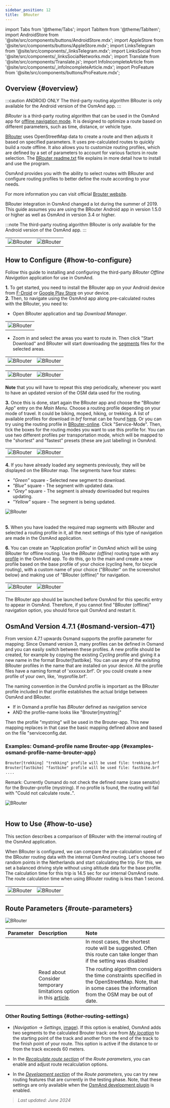 ```yaml
---
sidebar_position: 12
title:  BRouter
---
```


import Tabs from '@theme/Tabs';
import TabItem from '@theme/TabItem';
import AndroidStore from '@site/src/components/buttons/AndroidStore.mdx';
import AppleStore from '@site/src/components/buttons/AppleStore.mdx';
import LinksTelegram from '@site/src/components/_linksTelegram.mdx';
import LinksSocial from '@site/src/components/_linksSocialNetworks.mdx';
import Translate from '@site/src/components/Translate.js';
import InfoIncompleteArticle from '@site/src/components/_infoIncompleteArticle.mdx';
import ProFeature from '@site/src/components/buttons/ProFeature.mdx';



## Overview {#overview}

:::caution ANDROID ONLY
The third-party routing algorithm BRouter is only available for the Android version of the OsmAnd app.
:::

*BRouter* is a third-party routing algorithm that can be used in the OsmAnd app for [offline navigation mode](../guidance/navigation-settings.md#navigation-type). It is designed to optimize a route based on different parameters, such as time, distance, or vehicle type.

[BRouter](http://brouter.de/) uses OpenStreetMap data to create a route and then adjusts it based on specified parameters. It uses pre-calculated routes to quickly build a route offline. It also allows you to customize routing profiles, which are defined by a set of parameters to account for various factors in route selection. The [BRouter readme.txt](http://brouter.de/brouter/readme.txt) file explains in more detail how to install and use the program.

OsmAnd provides you with the ability to select routes with BRouter and configure routing profiles to better define the route according to your needs.  

For more information you can visit official [Brouter website](http://www.brouter.de/brouter/algorithm.html).  

BRouter integration in OsmAnd changed a lot during the summer of 2019. This guide assumes you are using the BRouter Android app in version 1.5.0 or higher as well as OsmAnd in version 3.4 or higher.

:::note
The third-party routing algorithm BRouter is only available for the Android version of the OsmAnd app.
:::  


<table class="blogimage">
    <tr>
        <td><img src={require('@site/static/img/navigation/third/BRouter_overview.png').default} alt="BRouter"/></td>
        <td><img src={require('@site/static/img/navigation/third/BRouter_overview2.png').default} alt="BRouter"/></td>
    </tr>
</table>


## How to Configure {#how-to-configure}

Follow this guide to installing and configuring the third-party *BRouter Offline Navigation* application for use in OsmAnd.  

**1.** To get started, you need to install the BRouter app on your Android device from [F-Droid](https://f-droid.org/packages/btools.routingapp) or [Google Play Store](https://play.google.com/store/apps/details?id=btools.routingapp) on your device.  
**2.** Then, to navigate using the OsmAnd app along pre-calculated routes with the BRouter, you need to:  


  - Open BRouter application and tap *Download Manager*.

<table class="blogimage">
    <tr>
        <td><img src={require('@site/static/img/navigation/third/prof19.png').default} alt="BRouter"/></td>
    </tr>
</table>

  - Zoom in and select the areas you want to route in. Then click "Start Download" and BRouter will start downloading the [segments](http://brouter.de/brouter/segments4/) files for the selected areas.

<table class="blogimage">
    <tr>
        <td><img src={require('@site/static/img/navigation/third/brouter-start-1.png').default} alt="BRouter"/></td>
        <td><img src={require('@site/static/img/navigation/third/brouter-start.png').default} alt="BRouter"/></td>
    </tr>
</table>

<table class="blogimage">
    <tr>
        <td><img src={require('@site/static/img/navigation/third/brouter-downl.png').default} alt="BRouter"/></td>
        <td><img src={require('@site/static/img/navigation/third/brouter-update.png').default} alt="BRouter"/></td>
    </tr>
</table>

**Note** that you will have to repeat this step periodically, whenever you want to have an updated version of the OSM data used for the routing.

**3.** Once this is done, start again the BRouter app and choose the "BRouter App" entry on the *Main Menu*. Choose a routing profile depending on your mode of travel. It could be biking, moped, hiking, or trekking. A list of available profiles for download in *brf* format can be found [here](http://brouter.de/brouter/profiles2/). Or you can try using the routing profile in [BRouter-online](http://brouter.de/brouter-web/).
Click "Service-Mode". Then, tick the boxes for the routing modes you want to use this profile for. You can use two different profiles per transportation mode, which will be mapped to the "shortest" and "fastest" presets (these are just labelling) in OsmAnd.

<table class="blogimage">
    <tr>
        <td><img src={require('@site/static/img/navigation/third/prof18.png').default} alt="BRouter"/></td>
        <td><img src={require('@site/static/img/navigation/third/prof18a.png').default} alt="BRouter"/></td>
    </tr>
</table>  

**4.** If you have already loaded any segments previously, they will be displayed on the BRouter map. The segments have four states:

- *"Green"* square - Selected new segment to download.
- *"Blue"* square - The segment with updated data.
- *"Grey"* square - The segment is already downloaded but requires updating.
- *"Yellow"* square - The segment is being updated.

<table class="blogimage">
    <tr>
    <img src={require('@site/static/img/navigation/third/brouter-downl2.png').default} alt="BRouter"/>
    </tr>
</table>

**5.** When you have loaded the required map segments with BRouter and selected a routing profile in it, all the next settings of this type of navigation are made in the OsmAnd application.

**6.** You can create an "Application profile" in OsmAnd which will be using BRouter for offline routing.
Use the *BRouter (offline)* routing type with any [profile](../../personal/profiles.md) in the OsmAnd app. To do this, go to the main *<Translate android="true" ids="shared_string_menu,configure_profile,navigation_profile,nav_type_hint,shared_string_offline,shared_string_external,routing_profile_broutrer"/>*  and create a new profile based on the base profile of your choice (cycling here, for bicycle routing), with a custom name of your choice ("BRouter" on the screenshot below) and making use of "BRouter (offline)" for navigation.


<table class="blogimage">
    <tr>
        <td><img src={require('@site/static/img/navigation/third/brouter-2.png').default} alt="BRouter"/></td>
        <td><img src={require('@site/static/img/navigation/third/brouter-3.png').default} alt="BRouter"/></td>
    </tr>
</table>

The BRouter app should be launched before OsmAnd for this specific entry to appear in OsmAnd. Therefore, if you cannot find "BRouter (offline)" navigation option, you should force quit OsmAnd and restart it.

## OsmAnd Version 4.7.1 {#osmand-version-471}

From version 4.7.1 upwards Osmand supports the profile parameter for mapping: Since Osmand version 3, many profiles can be defined in Osmand and you can easily switch between these profiles. A new profile should be created, for example by copying the existing *Cycling* profile and giving it a new name in the format Brouter[fastbike]. You can use any of the exisiting BRouter profiles in the name that are installed on your device. All the profile files have a naming format of 'xxxxxxx.brf'. Or you could create a new profile of your own, like, 'myprofile.brf'.

The naming convention in the OsmAnd profile is important as the BRouter profile included in that profile establishes the actual bridge between OsmAnd and BRouter.

- If in Osmand a profile has *BRouter* defined as navigation service
- AND the profile-name looks like "Brouter[mystring]"

Then the profile "mystring" will be used in the Brouter-app. This new mapping replaces in that case the basic mapping defined above and based on the file "serviceconfig.dat.

### Examples: Osmand-profile name Brouter-app {#examples-osmand-profile-name-brouter-app}

```xml
Brouter[trekking] "trekking" profile will be used file: trekking.brf
Brouter[fastbike] "fastbike" profile will be used file: fastbike.brf
....
```

Remark:
Currently Osmand do not check the defined name (case sensitiv) for the Brouter-profile (mystring).
If no profile is found, the routing will fail with "Could not calculate route..".

<table class="blogimage">
    <tr>
    <img src={require('@site/static/img/navigation/third/brouter_profile.png').default} alt="BRouter"/>
    </tr>
</table>

## How to Use {#how-to-use}

This section describes a comparison of BRouter with the internal routing of the OsmAnd application.  

When BRouter is configured, we can compare the pre-calculation speed of the BRouter routing data with the internal OsmAnd routing. Let's choose two random points in the Netherlands and start calculating the trip. For this, we set a balanced driving style without using altitude data for the base profile. The calculation time for this trip is 14.5 sec for our internal OsmAnd route. The route calculation time when using BRouter routing is less than 1 second.  

<table class="blogimage">
    <tr>
        <td><img src={require('@site/static/img/navigation/third/prof21.jpg').default} alt="BRouter"/></td>
        <td><img src={require('@site/static/img/navigation/third/prof21a.jpg').default} alt="BRouter"/></td>
    </tr>
</table>


## Route Parameters {#route-parameters}

*<Translate android="true" ids="shared_string_menu,shared_string_navigation,shared_string_settings,routing_settings_2,route_parameters"/>*  

![BRouter](@site/static/img/navigation/routing/BRouter_route_param.png)

| Parameter | Description | Note |
|:------------|:---------------|:---------------|
| *<Translate android="true" ids="fast_route_mode"/>* | <Translate android="true" ids="routing_attr_short_way_description"/>  <Translate android="true" ids="fast_route_mode_descr"/> | In most cases, the shortest route will be suggested. Often this route can take longer than if the setting was disabled |
| *<Translate android="true" ids="temporary_conditional_routing"/>* |  Read about Consider temporary limitations option in this [article](../routing/osmand-routing.md#consider-temporary-limitations).   | The routing algorithm considers the time constraints specified in the OpenStreetMap. Note, that in some cases the information from the OSM may be out of date.   |


### Other Routing Settings {#other-routing-settings}

- ***<Translate android="true" ids="calculate_osmand_route_without_internet"/>*** (*Navigation → Settings*, [image](../routing/online-routing.md#online-routing-setting)). If this option is enabled, OsmAnd adds two segments to the calculated Brouter track: one from *[My location](../../map/interact-with-map.md#my-location-and-zoom)* to the starting point of the track and another from the end of the track to the finish point of your route. This option is active if the distance to or from the track exceeds 60 meters.

- In the [*Recalculate route section*](../../navigation/guidance/navigation-settings.md#recalculate-route) of the *Route parameters*, you can enable and adjust route recalculation options.

- In the [*Development section*](../guidance/navigation-settings.md#development-settings) of the *Route parameters*, you can try new routing features that are currently in the testing phase. Note, that these settings are only available when the [OsmAnd development plugin](../../plugins/development.md) is enabled.

> *Last updated: June 2024*
